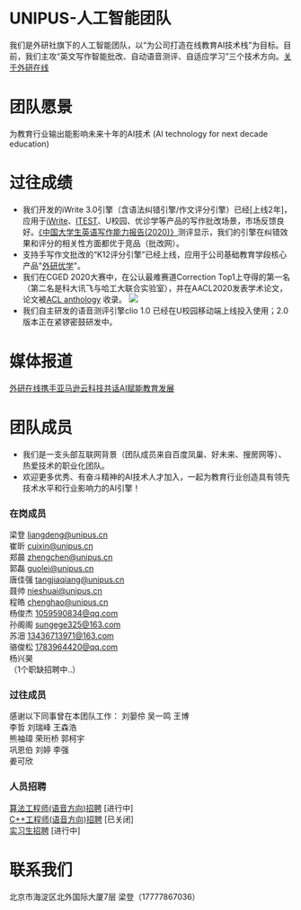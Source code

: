 # UNIPUS-人工智能团队
  我们是外研社旗下的人工智能团队，以“为公司打造在线教育AI技术栈”为目标。目前，我们主攻“英文写作智能批改、自动语音测评、自适应学习”三个技术方向。[关于外研在线](https://book.yunzhan365.com/jivf/fpgo/mobile/index.html)

# 团队愿景
  为教育行业输出能影响未来十年的AI技术 (AI technology for next decade education)
       
# 过往成绩 
-   我们开发的iWrite 3.0引擎（含语法纠错引擎/作文评分引擎）已经[上线2年]，应用于[iWrite](http://iwrite.unipus.cn/)、[ITEST](https://itestcloud.unipus.cn/)、U校园、优诊学等产品的写作批改场景，市场反馈良好。[《中国大学生英语写作能力报告(2020)》](https://www.sohu.com/a/409383457_507486)测评显示，我们的引擎在纠错效果和评分的相关性方面都优于竞品（批改网）。  
-   支持手写作文批改的“K12评分引擎”已经上线，应用于公司基础教育学段核心产品"[外研优学](http://ai.fltrp.com/tingshuo-service/)"。 
-   我们在CGED 2020大赛中，在公认最难赛道Correction Top1上夺得的第一名（第二名是科大讯飞与哈工大联合实验室），并在AACL2020发表学术论文，论文被[ACL anthology](https://www.aclweb.org/anthology/2020.nlptea-1.8/) 收录。
![](https://unipus-ai.github.io/CGED_correction_top1.jpg)
-   我们自主研发的语音测评引擎clio 1.0 已经在U校园移动端上线投入使用；2.0版本正在紧锣密鼓研发中。

# 媒体报道
[外研在线携手亚马逊云科技共话AI赋能教育发展](https://news.163.com/21/0401/11/G6GC3BQN00019OH3.html)


# 团队成员  
-   我们是一支头部互联网背景（团队成员来自百度凤巢、好未来、搜房网等）、热爱技术的职业化团队。
-   欢迎更多优秀、有奋斗精神的AI技术人才加入，一起为教育行业创造具有领先技术水平和行业影响力的AI引擎！  
         
###  在岗成员
梁登    liangdeng@unipus.cn  
崔昕   cuixin@unipus.cn  
郑晨   zhengchen@unipus.cn  
郭磊   guolei@unipus.cn  
唐佳强   tangjiaqiang@unipus.cn  
聂帅   nieshuai@unipus.cn  
程皓     chenghao@unipus.cn   
杨俊杰   1059590834@qq.com   
孙阁阁   sungege325@163.com  
苏沺     13436713971@163.com  
骆俊松    1783964420@qq.com  
杨兴昊        
（1个职缺招聘中..）   

###  过往成员
感谢以下同事曾在本团队工作：
刘晏伶    吴一鸣    王博    
李哲      刘瑞峰    王森浩  
熊袖璋   荣珩桥    郭柯宇  
巩恩伯   刘婷      李强    
姜可欣  


### 人员招聘
[算法工程师(语音方向)招聘](https://www.lagou.com/jobs/8028971.html)  [进行中]  
[C++工程师(语音方向)招聘](https://www.lagou.com/jobs/8028985.html)   [已关闭]   
[实习生招聘](https://www.lagou.com/jobs/5979292.html)     [进行中]  

# 联系我们
北京市海淀区北外国际大厦7层    梁登（17777867036）  

